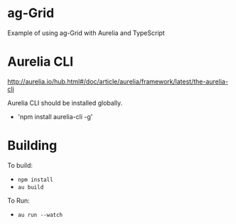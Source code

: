 
ag-Grid
==============

Example of using ag-Grid with Aurelia and TypeScript

Aurelia CLI
==============
http://aurelia.io/hub.html#/doc/article/aurelia/framework/latest/the-aurelia-cli

Aurelia CLI should be installed globally. 
- 'npm install aurelia-cli -g'


Building
==============

To build:
- `npm install`
- `au build`

To Run:
- `au run --watch`
